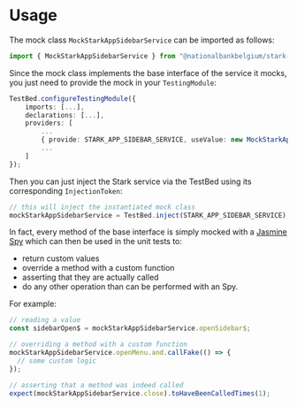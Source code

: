 # Usage

The mock class `MockStarkAppSidebarService` can be imported as follows:

```typescript
import { MockStarkAppSidebarService } from "@nationalbankbelgium/stark-ui/testing";
```

Since the mock class implements the base interface of the service it mocks, you just need to provide the mock in your `TestingModule`:

```typescript
TestBed.configureTestingModule({
    imports: [...],
    declarations: [...],
    providers: [
        ...
        { provide: STARK_APP_SIDEBAR_SERVICE, useValue: new MockStarkAppSidebarService() },
        ...
    ]
});
```

Then you can just inject the Stark service via the TestBed using its corresponding `InjectionToken`:

```typescript
// this will inject the instantiated mock class
mockStarkAppSidebarService = TestBed.inject(STARK_APP_SIDEBAR_SERVICE);
```

In fact, every method of the base interface is simply mocked
with a [Jasmine Spy](https://jasmine.github.io/api/3.5/Spy.html) which can then be used in the unit tests to:

- return custom values
- override a method with a custom function
- asserting that they are actually called
- do any other operation than can be performed with an Spy.

For example:

```typescript
// reading a value
const sidebarOpen$ = mockStarkAppSidebarService.openSidebar$;

// overriding a method with a custom function
mockStarkAppSidebarService.openMenu.and.callFake(() => {
  // some custom logic
});

// asserting that a method was indeed called
expect(mockStarkAppSidebarService.close).toHaveBeenCalledTimes(1);
```
